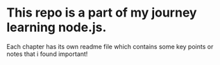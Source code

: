 # This repo is a part of my journey learning node.js.

Each chapter has its own readme file which contains some key points or notes that i found important!
